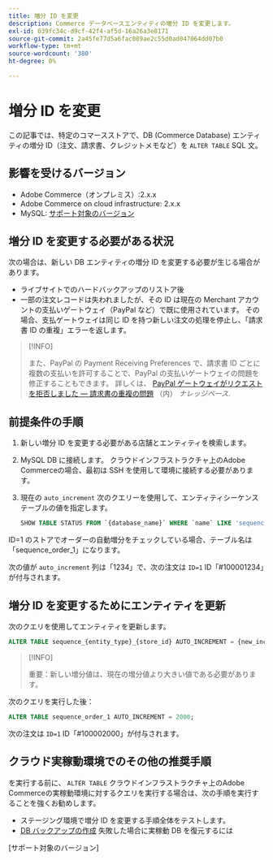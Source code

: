 ```yaml
---
title: 増分 ID を変更
description: Commerce データベースエンティティの増分 ID を変更します。
exl-id: 039fc34c-d9cf-42f4-af5d-16a26a3e8171
source-git-commit: 2a45fe77d5a6fac089ae2c55d0ad047064dd07b0
workflow-type: tm+mt
source-wordcount: '380'
ht-degree: 0%

---
```


# 増分 ID を変更

この記事では、特定のコマースストアで、DB (Commerce Database) エンティティの増分 ID（注文、請求書、クレジットメモなど）を `ALTER TABLE` SQL 文。

## 影響を受けるバージョン

- Adobe Commerce（オンプレミス）:2.x.x
- Adobe Commerce on cloud infrastructure: 2.x.x
- MySQL: [サポート対象のバージョン](../../installation/prerequisites/database/mysql.md)

## 増分 ID を変更する必要がある状況

次の場合は、新しい DB エンティティの増分 ID を変更する必要が生じる場合があります。

- ライブサイトでのハードバックアップのリストア後
- 一部の注文レコードは失われましたが、その ID は現在の Merchant アカウントの支払いゲートウェイ（PayPal など）で既に使用されています。 その場合、支払ゲートウェイは同じ ID を持つ新しい注文の処理を停止し、「請求書 ID の重複」エラーを返します。

>[!INFO]
>
>また、PayPal の Payment Receiving Preferences で、請求書 ID ごとに複数の支払いを許可することで、PayPal の支払いゲートウェイの問題を修正することもできます。 詳しくは、 [PayPal ゲートウェイがリクエストを拒否しました — 請求書の重複の問題](https://experienceleague.adobe.com/docs/commerce-knowledge-base/kb/troubleshooting/payments/paypal-gateway-rejected-request-duplicate-invoice-issue.html) （内） _ナレッジベース_.

## 前提条件の手順

1. 新しい増分 ID を変更する必要がある店舗とエンティティを検索します。
1. MySQL DB に接続します。
クラウドインフラストラクチャ上のAdobe Commerceの場合、最初は SSH を使用して環境に接続する必要があります。
1. 現在の `auto_increment` 次のクエリーを使用して、エンティティシーケンステーブルの値を指定します。

   ```sql
   SHOW TABLE STATUS FROM `{database_name}` WHERE `name` LIKE 'sequence_{entity_type}_{store_id}';
   ```

ID=1 のストアでオーダーの自動増分をチェックしている場合、テーブル名は「sequence_order_1」になります。

次の値が `auto_increment` 列は「1234」で、次の注文は `ID=1` ID「#100001234」が付与されます。

## 増分 ID を変更するためにエンティティを更新

次のクエリを使用してエンティティを更新します。

```sql
ALTER TABLE sequence_{entity_type}_{store_id} AUTO_INCREMENT = {new_increment_value};
```

>[!INFO]
>
>重要：新しい増分値は、現在の増分値より大きい値である必要があります。

次のクエリを実行した後：

```sql
ALTER TABLE sequence_order_1 AUTO_INCREMENT = 2000;
```

次の注文は `ID=1` ID「#100002000」が付与されます。

## クラウド実稼動環境でのその他の推奨手順

を実行する前に、 `ALTER TABLE` クラウドインフラストラクチャ上のAdobe Commerceの実稼動環境に対するクエリを実行する場合は、次の手順を実行することを強くお勧めします。

- ステージング環境で増分 ID を変更する手順全体をテストします。
- [DB バックアップの作成] 失敗した場合に実稼動 DB を復元するには

<!-- Link Definitions -->

[PayPal gateway rejected request - duplicate invoice issue]: https://support.magento.com/hc/en-us/articles/115002457473
[DB バックアップの作成]: https://support.magento.com/hc/en-us/articles/360003254334
[サポート対象のバージョン]

